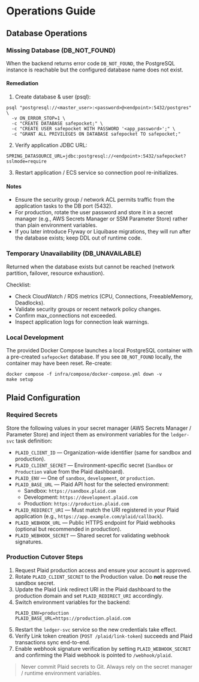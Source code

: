 # Operations Guide

## Database Operations

### Missing Database (DB_NOT_FOUND)
When the backend returns error code `DB_NOT_FOUND`, the PostgreSQL instance is reachable but the configured database name does not exist.

#### Remediation
1. Create database & user (psql):
```
psql "postgresql://<master_user>:<password>@<endpoint>:5432/postgres" \
  -v ON_ERROR_STOP=1 \
  -c "CREATE DATABASE safepocket;" \
  -c "CREATE USER safepocket WITH PASSWORD '<app_password>';" \
  -c "GRANT ALL PRIVILEGES ON DATABASE safepocket TO safepocket;"
```
2. Verify application JDBC URL:
```
SPRING_DATASOURCE_URL=jdbc:postgresql://<endpoint>:5432/safepocket?sslmode=require
```
3. Restart application / ECS service so connection pool re-initializes.

#### Notes
- Ensure the security group / network ACL permits traffic from the application tasks to the DB port (5432).
- For production, rotate the user password and store it in a secret manager (e.g., AWS Secrets Manager or SSM Parameter Store) rather than plain environment variables.
- If you later introduce Flyway or Liquibase migrations, they will run after the database exists; keep DDL out of runtime code.

### Temporary Unavailability (DB_UNAVAILABLE)
Returned when the database exists but cannot be reached (network partition, failover, resource exhaustion).

Checklist:
- Check CloudWatch / RDS metrics (CPU, Connections, FreeableMemory, Deadlocks).
- Validate security groups or recent network policy changes.
- Confirm max_connections not exceeded.
- Inspect application logs for connection leak warnings.

### Local Development
The provided Docker Compose launches a local PostgreSQL container with a pre-created `safepocket` database. If you see `DB_NOT_FOUND` locally, the container may have been reset. Re-create:
```
docker compose -f infra/compose/docker-compose.yml down -v
make setup
```

## Plaid Configuration

### Required Secrets
Store the following values in your secret manager (AWS Secrets Manager / Parameter Store) and inject them as environment variables for the `ledger-svc` task definition:
- `PLAID_CLIENT_ID` — Organization-wide identifier (same for sandbox and production).
- `PLAID_CLIENT_SECRET` — Environment-specific secret (`Sandbox` or `Production` value from the Plaid dashboard).
- `PLAID_ENV` — One of `sandbox`, `development`, or `production`.
- `PLAID_BASE_URL` — Plaid API host for the selected environment:
  - Sandbox: `https://sandbox.plaid.com`
  - Development: `https://development.plaid.com`
  - Production: `https://production.plaid.com`
- `PLAID_REDIRECT_URI` — Must match the URI registered in your Plaid application (e.g., `https://app.example.com/plaid/callback`).
- `PLAID_WEBHOOK_URL` — Public HTTPS endpoint for Plaid webhooks (optional but recommended in production).
- `PLAID_WEBHOOK_SECRET` — Shared secret for validating webhook signatures.

### Production Cutover Steps
1. Request Plaid production access and ensure your account is approved.
2. Rotate `PLAID_CLIENT_SECRET` to the Production value. Do **not** reuse the sandbox secret.
3. Update the Plaid Link redirect URI in the Plaid dashboard to the production domain and set `PLAID_REDIRECT_URI` accordingly.
4. Switch environment variables for the backend:
   ```
   PLAID_ENV=production
   PLAID_BASE_URL=https://production.plaid.com
   ```
5. Restart the `ledger-svc` service so the new credentials take effect.
6. Verify Link token creation (`POST /plaid/link-token`) succeeds and Plaid transactions sync end-to-end.
7. Enable webhook signature verification by setting `PLAID_WEBHOOK_SECRET` and confirming the Plaid webhook is pointed to `/webhook/plaid`.

> Never commit Plaid secrets to Git. Always rely on the secret manager / runtime environment variables.
